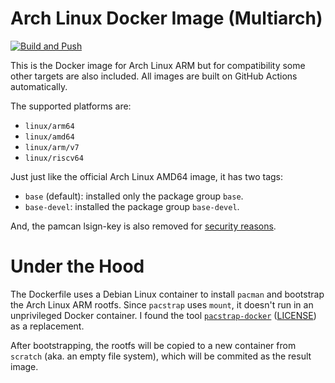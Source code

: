 # Arch Linux Docker Image (Multiarch)

[![Build and Push](https://github.com/Menci/docker-archlinuxarm/actions/workflows/build.yaml/badge.svg)](https://github.com/Menci/docker-archlinuxarm/actions/workflows/build.yaml)

This is the Docker image for Arch Linux ARM but for compatibility some other targets are also included. All images are built on GitHub Actions automatically.

The supported platforms are:

* `linux/arm64`
* `linux/amd64`
* `linux/arm/v7`
* `linux/riscv64`

Just just like the official Arch Linux AMD64 image, it has two tags:

* `base` (default): installed only the package group `base`.
* `base-devel`: installed the package group `base-devel`.

And, the pamcan lsign-key is also removed for [security reasons](https://gitlab.archlinux.org/archlinux/archlinux-docker/-/blob/bc4d9f8ec5bdcbedefc96a2a1beaf33f01c07812/README.md#principles).

# Under the Hood

The Dockerfile uses a Debian Linux container to install `pacman` and bootstrap the Arch Linux ARM rootfs. Since `pacstrap` uses `mount`, it doesn't run in an unprivileged Docker container. I found the tool [`pacstrap-docker`](https://github.com/lopsided98/archlinux-docker/blob/d5a80b90aea37eee43bcc7efeaea69880a4aada7/pacstrap-docker) ([LICENSE](https://github.com/lopsided98/archlinux-docker/blob/d5a80b90aea37eee43bcc7efeaea69880a4aada7/LICENSE)) as a replacement.

After bootstrapping, the rootfs will be copied to a new container from `scratch` (aka. an empty file system), which will be commited as the result image.
